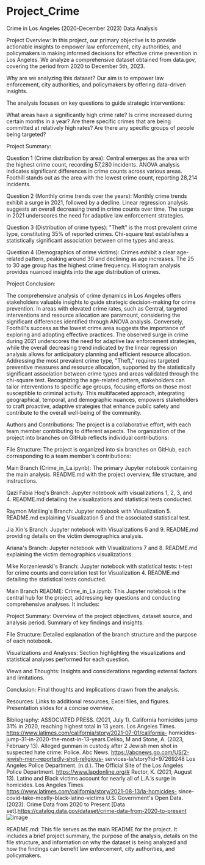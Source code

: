 # Project_Crime
Crime in Los Angeles (2020-December 2023) Data Analysis

Project Overview:
In this project, our primary objective is to provide actionable insights to empower law enforcement, city authorities, and policymakers in making informed decisions for effective crime prevention in Los Angeles. We analyze a comprehensive dataset obtained from data.gov, covering the period from 2020 to December 5th, 2023.


Why are we analyzing this dataset?
Our aim is to empower law enforcement, city authorities, and policymakers by offering data-driven insights. 

The analysis focuses on key questions to guide strategic interventions:


What areas have a significantly high crime rate?
Is crime increased during certain months in a year?
Are there specific crimes that are being committed at relatively high rates?
Are there any specific groups of people being targeted?



Project Summary:


Question 1 (Crime distribution by area):
Central emerges as the area with the highest crime count, recording 57,280 incidents.
ANOVA analysis indicates significant differences in crime counts across various areas.
Foothill stands out as the area with the lowest crime count, reporting 28,214 incidents.

Question 2 (Monthly crime trends over the years):
Monthly crime trends exhibit a surge in 2021, followed by a decline.
Linear regression analysis suggests an overall decreasing trend in crime counts over time.
The surge in 2021 underscores the need for adaptive law enforcement strategies.

Question 3 (Distribution of crime types):
"Theft" is the most prevalent crime type, constituting 35% of reported crimes.
Chi-square test establishes a statistically significant association between crime types and areas.

Question 4 (Demographics of crime victims):
Crimes exhibit a clear age-related pattern, peaking around 30 and declining as age increases.
The 25 to 30 age group has the highest crime frequency.
Histogram analysis provides nuanced insights into the age distribution of crimes.

Project Conclusion:

The comprehensive analysis of crime dynamics in Los Angeles offers stakeholders valuable insights to guide strategic decision-making for crime prevention. In areas with elevated crime rates, such as Central, targeted interventions and resource allocation are paramount, considering the significant differences identified through ANOVA analysis. Conversely, Foothill's success as the lowest crime area suggests the importance of exploring and adopting effective practices. The observed surge in crime during 2021 underscores the need for adaptive law enforcement strategies, while the overall decreasing trend indicated by the linear regression analysis allows for anticipatory planning and efficient resource allocation. Addressing the most prevalent crime type, "Theft," requires targeted preventive measures and resource allocation, supported by the statistically significant association between crime types and areas validated through the chi-square test. Recognizing the age-related pattern, stakeholders can tailor interventions to specific age groups, focusing efforts on those most susceptible to criminal activity. This multifaceted approach, integrating geographical, temporal, and demographic nuances, empowers stakeholders to craft proactive, adaptive strategies that enhance public safety and contribute to the overall well-being of the community.



Authors and Contributions:
The project is a collaborative effort, with each team member contributing to different aspects. The organization of the project into branches on GitHub reflects individual contributions:

File Structure:
The project is organized into six branches on GitHub, each corresponding to a team member's contributions:

Main Branch (Crime_in_La.ipynb):
The primary Jupyter notebook containing the main analysis.
README.md with the project overview, file structure, and instructions.

Qazi Fabia Hoq's Branch:
Jupyter notebook with visualizations 1, 2, 3, and 4.
README.md detailing the visualizations and statistical tests conducted.

Raymon Matiling's Branch:
Jupyter notebook with Visualization 5.
README.md explaining Visualization 5 and the associated statistical test.

Jia Xin's Branch:
Jupyter notebook with Visualizations 6 and 9.
README.md providing details on the victim demographics analysis.

Ariana's Branch:
Jupyter notebook with Visualizations 7 and 8.
README.md explaining the victim demographics visualizations.

Mike Korzeniewski's Branch:
Jupyter notebook with statistical tests: t-test for crime counts and correlation test for Visualization 4.
README.md detailing the statistical tests conducted.

Main Branch README:
Crime_in_La.ipynb:
This Jupyter notebook is the central hub for the project, addressing key questions and conducting comprehensive analyses.
It includes:

Project Summary:
Overview of the project objectives, dataset source, and analysis period.
Summary of key findings and insights.

File Structure:
Detailed explanation of the branch structure and the purpose of each notebook.

Visualizations and Analyses:
Section highlighting the visualizations and statistical analyses performed for each question.

Views and Thoughts:
Insights and considerations regarding external factors and limitations.

Conclusion:
Final thoughts and implications drawn from the analysis.

Resources:
Links to additional resources, Excel files, and figures.
Presentation slides for a concise overview.

Bibliography:
ASSOCIATED PRESS. (2021, July 1). California homicides jump 31% in 2020, 	reaching highest total in 13 years. Los Angeles Times.
	https://www.latimes.com/california/story/2021-07-01/california-	homicides-	jump-31-in-2020-the-most-in-13-years
Deliso, M and Stone, A. (2023, February 13). Alleged gunman in custody after 2 	Jewish men shot in suspected hate crime: Police. Abc News.
	https://abcnews.go.com/US/2-jewish-men-reportedly-shot-religious-	services-la/story?id=97269248
Los Angeles Police Department. (n.d.). The Official Site of the Los Angeles Police 	Department. https://www.lapdonline.org/#
Rector, K. (2021, August 13). Latino and Black victims account for nearly all of 	L.A.’s surge in homicides. Los Angeles Times.
	https://www.latimes.com/california/story/2021-08-13/la-homicides-	since-	covid-take-mostly-black-latino-victims
U.S. Government's Open Data. (2023). Crime Data from 2020 to Present [Data 	set].https://catalog.data.gov/dataset/crime-data-from-2020-to-present
  ![image](https://github.com/qazifabiahoq/Project_Crime/assets/149120984/9933b89c-8fdf-4d58-9d10-1fefec3fab9a)


README.md:
This file serves as the main README for the project.
It includes a brief project summary, the purpose of the analysis, details on the file structure, and information on why the dataset is being analyzed and how the findings can benefit law enforcement, city authorities, and policymakers.
